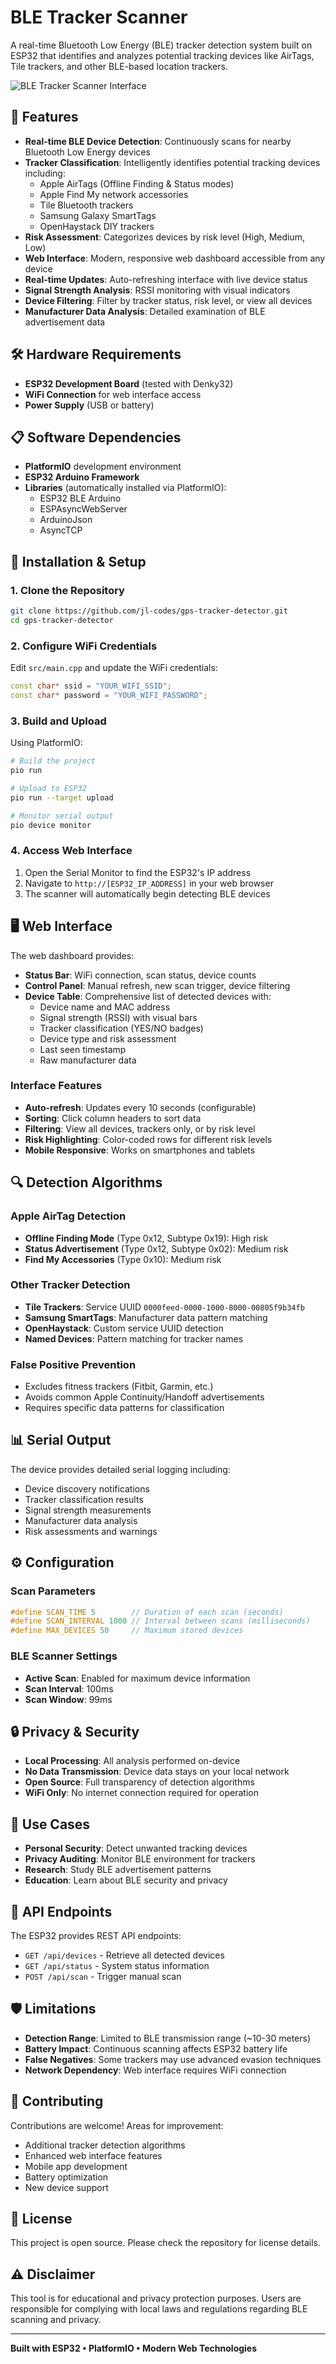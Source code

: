 # BLE Tracker Scanner

A real-time Bluetooth Low Energy (BLE) tracker detection system built on ESP32 that identifies and analyzes potential tracking devices like AirTags, Tile trackers, and other BLE-based location trackers.

![BLE Tracker Scanner Interface](screenshot.png)

## 🚨 Features

- **Real-time BLE Device Detection**: Continuously scans for nearby Bluetooth Low Energy devices
- **Tracker Classification**: Intelligently identifies potential tracking devices including:
  - Apple AirTags (Offline Finding & Status modes)
  - Apple Find My network accessories
  - Tile Bluetooth trackers
  - Samsung Galaxy SmartTags
  - OpenHaystack DIY trackers
- **Risk Assessment**: Categorizes devices by risk level (High, Medium, Low)
- **Web Interface**: Modern, responsive web dashboard accessible from any device
- **Real-time Updates**: Auto-refreshing interface with live device status
- **Signal Strength Analysis**: RSSI monitoring with visual indicators
- **Device Filtering**: Filter by tracker status, risk level, or view all devices
- **Manufacturer Data Analysis**: Detailed examination of BLE advertisement data

## 🛠️ Hardware Requirements

- **ESP32 Development Board** (tested with Denky32)
- **WiFi Connection** for web interface access
- **Power Supply** (USB or battery)

## 📋 Software Dependencies

- **PlatformIO** development environment
- **ESP32 Arduino Framework**
- **Libraries** (automatically installed via PlatformIO):
  - ESP32 BLE Arduino
  - ESPAsyncWebServer
  - ArduinoJson
  - AsyncTCP

## 🚀 Installation & Setup

### 1. Clone the Repository
```bash
git clone https://github.com/jl-codes/gps-tracker-detector.git
cd gps-tracker-detector
```

### 2. Configure WiFi Credentials
Edit `src/main.cpp` and update the WiFi credentials:
```cpp
const char* ssid = "YOUR_WIFI_SSID";
const char* password = "YOUR_WIFI_PASSWORD";
```

### 3. Build and Upload
Using PlatformIO:
```bash
# Build the project
pio run

# Upload to ESP32
pio run --target upload

# Monitor serial output
pio device monitor
```

### 4. Access Web Interface
1. Open the Serial Monitor to find the ESP32's IP address
2. Navigate to `http://[ESP32_IP_ADDRESS]` in your web browser
3. The scanner will automatically begin detecting BLE devices

## 🖥️ Web Interface

The web dashboard provides:

- **Status Bar**: WiFi connection, scan status, device counts
- **Control Panel**: Manual refresh, new scan trigger, device filtering
- **Device Table**: Comprehensive list of detected devices with:
  - Device name and MAC address
  - Signal strength (RSSI) with visual bars
  - Tracker classification (YES/NO badges)
  - Device type and risk assessment
  - Last seen timestamp
  - Raw manufacturer data

### Interface Features

- **Auto-refresh**: Updates every 10 seconds (configurable)
- **Sorting**: Click column headers to sort data
- **Filtering**: View all devices, trackers only, or by risk level
- **Risk Highlighting**: Color-coded rows for different risk levels
- **Mobile Responsive**: Works on smartphones and tablets

## 🔍 Detection Algorithms

### Apple AirTag Detection
- **Offline Finding Mode** (Type 0x12, Subtype 0x19): High risk
- **Status Advertisement** (Type 0x12, Subtype 0x02): Medium risk
- **Find My Accessories** (Type 0x10): Medium risk

### Other Tracker Detection
- **Tile Trackers**: Service UUID `0000feed-0000-1000-8000-00805f9b34fb`
- **Samsung SmartTags**: Manufacturer data pattern matching
- **OpenHaystack**: Custom service UUID detection
- **Named Devices**: Pattern matching for tracker names

### False Positive Prevention
- Excludes fitness trackers (Fitbit, Garmin, etc.)
- Avoids common Apple Continuity/Handoff advertisements
- Requires specific data patterns for classification

## 📊 Serial Output

The device provides detailed serial logging including:
- Device discovery notifications
- Tracker classification results
- Signal strength measurements
- Manufacturer data analysis
- Risk assessments and warnings

## ⚙️ Configuration

### Scan Parameters
```cpp
#define SCAN_TIME 5        // Duration of each scan (seconds)
#define SCAN_INTERVAL 1000 // Interval between scans (milliseconds)
#define MAX_DEVICES 50     // Maximum stored devices
```

### BLE Scanner Settings
- **Active Scan**: Enabled for maximum device information
- **Scan Interval**: 100ms
- **Scan Window**: 99ms

## 🔒 Privacy & Security

- **Local Processing**: All analysis performed on-device
- **No Data Transmission**: Device data stays on your local network
- **Open Source**: Full transparency of detection algorithms
- **WiFi Only**: No internet connection required for operation

## 🚨 Use Cases

- **Personal Security**: Detect unwanted tracking devices
- **Privacy Auditing**: Monitor BLE environment for trackers
- **Research**: Study BLE advertisement patterns
- **Education**: Learn about BLE security and privacy

## 📱 API Endpoints

The ESP32 provides REST API endpoints:

- `GET /api/devices` - Retrieve all detected devices
- `GET /api/status` - System status information
- `POST /api/scan` - Trigger manual scan

## 🛡️ Limitations

- **Detection Range**: Limited to BLE transmission range (~10-30 meters)
- **Battery Impact**: Continuous scanning affects ESP32 battery life
- **False Negatives**: Some trackers may use advanced evasion techniques
- **Network Dependency**: Web interface requires WiFi connection

## 🤝 Contributing

Contributions are welcome! Areas for improvement:
- Additional tracker detection algorithms
- Enhanced web interface features
- Mobile app development
- Battery optimization
- New device support

## 📄 License

This project is open source. Please check the repository for license details.

## ⚠️ Disclaimer

This tool is for educational and privacy protection purposes. Users are responsible for complying with local laws and regulations regarding BLE scanning and privacy.

---

**Built with ESP32 • PlatformIO • Modern Web Technologies**
